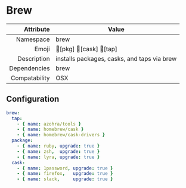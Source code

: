 # Brew

| Attribute     | Value                                       |
|--------------:|---------------------------------------------|
| Namespace     | brew                                        |
| Emoji         | 🍺[pkg] 🍻[cask] 🚰[tap]                     |
| Description   | installs packages, casks, and taps via brew |
| Dependencies  | brew                                        |
| Compatability | OSX                                         |

## Configuration
```yml
brew:
  tap:
    - { name: azohra/tools } 
    - { name: homebrew/cask } 
    - { name: homebrew/cask-drivers } 
  package:
    - { name: ruby, upgrade: true } 
    - { name: zsh,  upgrade: true } 
    - { name: lyra, upgrade: true } 
  cask:
    - { name: 1password, upgrade: true }  
    - { name: firefox,   upgrade: true }                    
    - { name: slack,     upgrade: true } 
```
